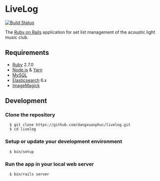 # LiveLog

[![Build Status](https://travis-ci.org/dangxuanphuc/livelog.svg?branch=master)](https://travis-ci.org/dangxuanphuc/livelog)

The [Ruby on Rails](https://rubyonrails.org/) application for set list management of the acoustic light music club.

## Requirements

- [Ruby](https://www.ruby-lang.org/) 2.7.0
- [Node.js](https://nodejs.org/) & [Yarn](https://yarnpkg.com/)
- [MySQL](https://www.mysql.com/)
- [Elasticsearch](https://www.elastic.co/guide/en/elasticsearch/) 6.x
- [ImageMagick](https://imagemagick.org/)

## Development

### Clone the repository
```
  $ git clone https://github.com/dangxuanphuc/livelog.git
  $ cd livelog
```
### Setup or update your development environment
```
  $ bin/setup
```
### Run the app in your local web server
```
  $ bin/rails server
```
